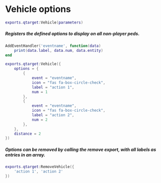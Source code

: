 # Vehicle options
```lua
exports.qtarget:Vehicle(parameters)
```
##### Registers the defined options to display on all non-player peds.

```lua
AddEventHandler('eventname', function(data)
	print(data.label, data.num, data.entity)
end

exports.qtarget:Vehicle({
	options = {
		{
			event = "eventname",
			icon = "fas fa-box-circle-check",
			label = "action 1",
			num = 1
		},
		{
			event = "eventname",
			icon = "fas fa-box-circle-check",
			label = "action 2",
			num = 2
		},
	},
	distance = 2
})
```

##### Options can be removed by calling the remove export, with all labels as entries in an array.
```lua
exports.qtarget:RemoveVehicle({
	'action 1', 'action 2'
})
```
